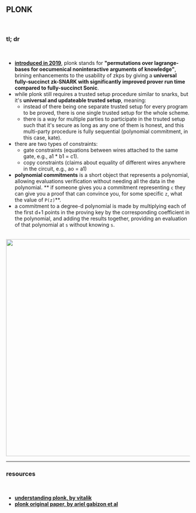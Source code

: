 ## PLONK

<br>

### tl; dr

<br>

* **[introduced in 2019](https://eprint.iacr.org/2019/953.pdf)**, plonk stands for **"permutations over lagrange-bases for oecumenical noninteractive arguments of knowledge"**, brining enhancements to the usability of zkps by giving a **universal fully-succinct zk-SNARK with significantly improved
prover run time compared to fully-succinct Sonic**.
* while plonk still requires a trusted setup procedure similar to snarks, but it's **universal and updateable trusted setup**, meaning:
    - instead of there being one separate trusted setup for every program to be proved, there is one single trusted setup for the whole scheme.
    - there is a way for multiple parties to participate in the trsuted setup such that it's secure as long as any one of them is honest, and this multi-party procedure is fully sequential (polynomial commitment, in this case, kate).
* there are two types of constraints:
    - gate constraints (equations between wires attached to the same gate, e.g., a1 * b1 = c1).
    - copy constraints (claims about equality of different wires anywhere in the circuit, e.g., ao = a1)
* **polynomial commitments** is a short object that represents a polynomial, allowing evaluations verification without needing all the data in the polynomial. ** if someone gives you a commitment representing `c` they can give you a proof that can convince you, for some specific `z`, what the value of `P(z)`**.
* a commitment to a degree-d polynomial is made by multiplying each of the first d+1 points in the proving key by the corresponding coefficient in the polynomial, and adding the results together, providing an evaluation of that polynomial at `s` without knowing `s`.



<br>

<img width="593" src="https://user-images.githubusercontent.com/1130416/234398674-d7af7145-e9c8-4dc6-b13a-003745765600.png">



<br>

----

### resources

<br>

* **[understanding plonk, by vitalik](https://vitalik.ca/general/2019/09/22/plonk.html)**
* **[plonk original paper, by ariel gabizon et al](https://eprint.iacr.org/2019/953.pdf)**
